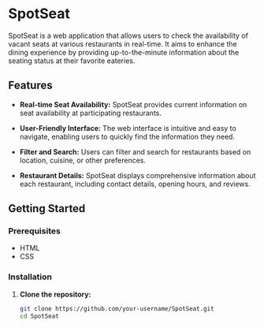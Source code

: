 # SpotSeat

SpotSeat is a web application that allows users to check the availability of vacant seats at various restaurants in real-time. It aims to enhance the dining experience by providing up-to-the-minute information about the seating status at their favorite eateries.

## Features

- **Real-time Seat Availability:** SpotSeat provides current information on seat availability at participating restaurants.

- **User-Friendly Interface:** The web interface is intuitive and easy to navigate, enabling users to quickly find the information they need.

- **Filter and Search:** Users can filter and search for restaurants based on location, cuisine, or other preferences.

- **Restaurant Details:** SpotSeat displays comprehensive information about each restaurant, including contact details, opening hours, and reviews.

## Getting Started

### Prerequisites

- HTML
- CSS

### Installation

1. **Clone the repository:**

   ```bash
   git clone https://github.com/your-username/SpotSeat.git
   cd SpotSeat
